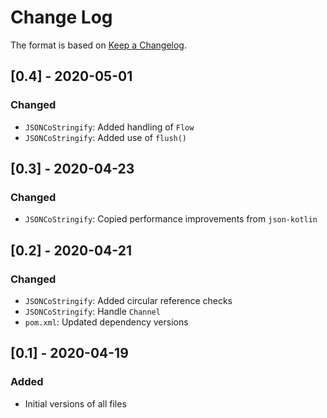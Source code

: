 # Change Log

The format is based on [Keep a Changelog](http://keepachangelog.com/).

## [0.4] - 2020-05-01
### Changed
- `JSONCoStringify`: Added handling of `Flow`
- `JSONCoStringify`: Added use of `flush()`

## [0.3] - 2020-04-23
### Changed
- `JSONCoStringify`: Copied performance improvements from `json-kotlin`

## [0.2] - 2020-04-21
### Changed
- `JSONCoStringify`: Added circular reference checks
- `JSONCoStringify`: Handle `Channel`
- `pom.xml`: Updated dependency versions

## [0.1] - 2020-04-19
### Added
- Initial versions of all files
